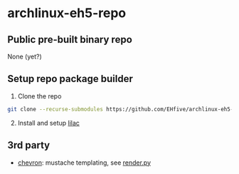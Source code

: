 # archlinux-eh5-repo

## Public pre-built binary repo

None (yet?)

## Setup repo package builder

1. Clone the repo

```bash
git clone --recurse-submodules https://github.com/EHfive/archlinux-eh5-repo.git
```

2. Install and setup [lilac](https://lilac.readthedocs.io/en/latest/)

## 3rd party

- [chevron](https://github.com/noahmorrison/chevron): mustache templating, see [render.py](scripts/render.py)
